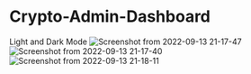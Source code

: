 # Crypto-Admin-Dashboard
Light and Dark Mode
![Screenshot from 2022-09-13 21-17-47](https://user-images.githubusercontent.com/80070216/190031902-c005321c-09a7-433b-b943-6f9284172cc2.png)
![Screenshot from 2022-09-13 21-17-40](https://user-images.githubusercontent.com/80070216/190031905-9d59dc69-7f14-4f81-b113-2f447feb2091.png)
![Screenshot from 2022-09-13 21-18-11](https://user-images.githubusercontent.com/80070216/190031908-bf54c48e-4241-4c54-90c8-c1f6c093fd6b.png)
